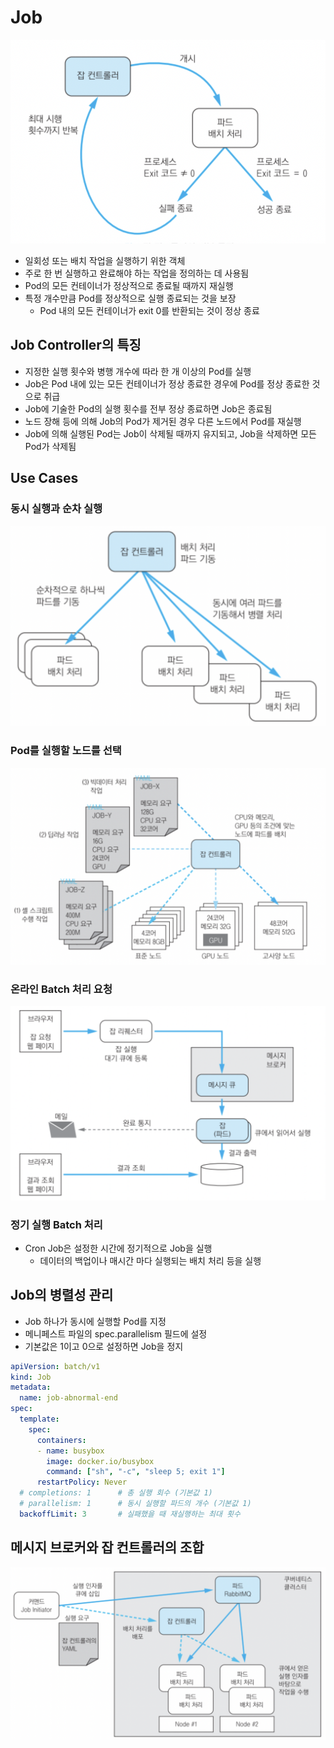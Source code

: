 # Job

![job](https://github.com/seungwonbased/TIL/blob/main/K8s/assets/job1.png)

- 일회성 또는 배치 작업을 실행하기 위한 객체
- 주로 한 번 실행하고 완료해야 하는 작업을 정의하는 데 사용됨
- Pod의 모든 컨테이너가 정상적으로 종료될 때까지 재실행
- 특정 개수만큼 Pod를 정상적으로 실행 종료되는 것을 보장
	- Pod 내의 모든 컨테이너가 exit 0를 반환되는 것이 정상 종료

## Job Controller의 특징

- 지정한 실행 횟수와 병행 개수에 따라 한 개 이상의 Pod를 실행
- Job은 Pod 내에 있는 모든 컨테이너가 정상 종료한 경우에 Pod를 정상 종료한 것으로 취급
- Job에 기술한 Pod의 실행 횟수를 전부 정상 종료하면 Job은 종료됨
- 노드 장해 등에 의해 Job의 Pod가 제거된 경우 다른 노드에서 Pod를 재실행
- Job에 의해 실행된 Pod는 Job이 삭제될 때까지 유지되고, Job을 삭제하면 모든 Pod가 삭제됨

## Use Cases

### 동시 실행과 순차 실행

![job](https://github.com/seungwonbased/TIL/blob/main/K8s/assets/job2.png)

### Pod를 실행할 노드를 선택

![job](https://github.com/seungwonbased/TIL/blob/main/K8s/assets/job3.png)

### 온라인 Batch 처리 요청

![job](https://github.com/seungwonbased/TIL/blob/main/K8s/assets/job4.png)

### 정기 실행 Batch 처리

- Cron Job은 설정한 시간에 정기적으로 Job을 실행 
	- 데이터의 백업이나 매시간 마다 실행되는 배치 처리 등을 실행

## Job의 병렬성 관리

- Job 하나가 동시에 실행할 Pod를 지정
- 메니페스트 파일의 spec.parallelism 필드에 설정
- 기본값은 1이고 0으로 설정하면 Job을 정지

```yaml
apiVersion: batch/v1
kind: Job
metadata:
  name: job-abnormal-end
spec:
  template:
    spec:
      containers:
      - name: busybox
        image: docker.io/busybox
        command: ["sh", "-c", "sleep 5; exit 1"]  
      restartPolicy: Never
  # completions: 1      # 총 실행 회수 (기본값 1)
  # parallelism: 1      # 동시 실행할 파드의 개수 (기본값 1)
  backoffLimit: 3       # 실패했을 때 재실행하는 최대 횟수
```

## 메시지 브로커와 잡 컨트롤러의 조합

![job](https://github.com/seungwonbased/TIL/blob/main/K8s/assets/job5.png)


